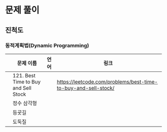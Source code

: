 # 문제 풀이
## 진척도 


### 동적계획법(Dynamic Programming)
| | 문제 이름 | 언어 | 링크 |
| --- | --- | --- | --- | 
|  | 121. Best Time to Buy and Sell Stock  |  | https://leetcode.com/problems/best-time-to-buy-and-sell-stock/ | 
|  | 정수 삼각형 |  | 
|  | 등굣길 |  | 
|  | 도둑질 |  | 
